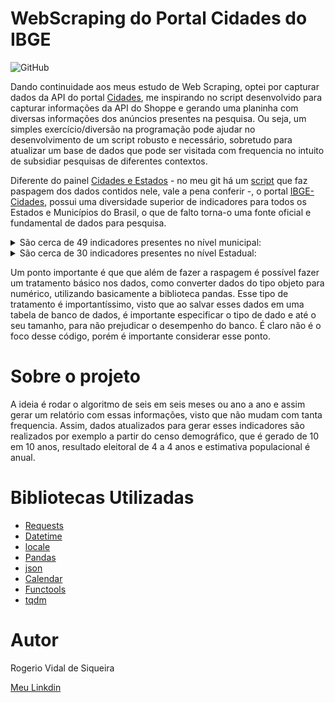 # WebScraping do Portal Cidades do IBGE

![GitHub](https://img.shields.io/github/license/rvidals/WebScraping-Portal-Cidades-IBGE)

Dando continuidade aos meus estudo de Web Scraping, optei por capturar dados da API do portal [Cidades](https://cidades.ibge.gov.br/brasil/df/panorama), me inspirando no script desenvolvido para capturar informações da API do Shoppe e gerando uma planinha com diversas informações dos anúncios presentes na pesquisa. Ou seja, um simples exercício/diversão na programação pode ajudar no desenvolvimento de um script robusto e necessário, sobretudo para atualizar um base de dados que pode ser visitada com frequencia no intuito de subsidiar pesquisas de diferentes contextos. 

Diferente do painel [Cidades e Estados](https://www.ibge.gov.br/cidades-e-estados/df/brasilia.html) - no meu git há um [script]() que faz paspagem dos dados contidos nele, vale a pena conferir -, o  portal [IBGE-Cidades](https://cidades.ibge.gov.br/), possui uma diversidade superior de indicadores para todos os Estados e Municípios do Brasil, o que de falto torna-o uma fonte oficial e fundamental de dados para pesquisa.


<details>
  <summary>
    São cerca de 49 indicadores presentes no nível municipal: 
  </summary>
  1.  Estado
2.  Sigla do Estado
3.  Código do Estado
4.  Município
5.  Código do Município - 2016
6.  Aniversário
7.  Prefeito - 2021
8.  Gentílico
9.  Região
10.  Hierarquia urbana - 2018
11.  Região de Influência - 2018
12.  Região intermediária - 2021
13.  Região imediata - 2021
14.  Mesorregião - 2021
15.  Microrregião - 2021
16.  População estimada - 2021
17.  População no último censo - 2010
18.  População exposta ao risco - 2010
19.  Densidade demográfica - 2010
20.  Área urbanizada - 2019
21.  Área da unidade territorial - 2021
22.  IDEB – Anos iniciais do ensino fundamental (Rede pública) - 2021
23.  IDEB – Anos finais do ensino fundamental (Rede pública) - 2021
24.  Matrículas no ensino médio - 2021
25.  Docentes no ensino fundamental - 2021
26.  Docentes no ensino médio - 2021
27.  Número de estabelecimentos de ensino fundamental - 2021
28.  Número de estabelecimentos de ensino médio - 2021
29.  Taxa de escolarização de 6 a 14 anos de idade - 2010
30.  Estabelecimentos de Saúde SUS - 2009
31.  Mortalidade Infantil - 2020
32.  Internações por diarreia - 2016
33.  PIB per capita - 2020
34.  Pessoal ocupado - 2020
35.  População ocupada - 2020
36.  Total de receitas realizadas - 2017
37.  Total de despesas empenhadas - 2017
38.  Percentual da população com rendimento nominal mensal per capita de até 1/2 salário mínimo - 2010
39.  Percentual das receitas oriundas de fontes externas - 2015
40.  Salário médio mensal dos trabalhadores formais - 2020
41.  Índice de Desenvolvimento Humano Municipal (IDHM) - 2010
42.  Arborização de vias públicas - 2010
43.  Esgotamento sanitário adequado - 2010
44.  Urbanização de vias públicas - 2010
45.  Bioma - 2019
46.  Sistema Costeiro-Marinho - 2019
47.  Histórico
48.  Data de Extração
49.  Hora de Extração
</details>


<details>
  <summary>
    São cerca de 30 indicadores presentes no nível Estadual: 
  </summary>
1.  Código do Estado
2.  Governador - 2023
3.  Gentílico
4.  Capital - 2010
5.  População estimada - 2021
6.  População no último censo - 2010
7.  Área urbanizada - 2019
8.  Densidade demográfica - 2010
9.  Área da unidade territorial - 2021
10.  Matrículas no ensino médio - 2021
11.  Docentes no ensino fundamental - 2021
12.  Docentes no ensino médio - 2021
13.  IDEB – Anos iniciais do ensino fundamental (Rede pública) - 2021
14.  IDEB – Anos finais do ensino fundamental (Rede pública) - 2021
15.  Número de estabelecimentos de ensino fundamental - 2021
16.  Número de estabelecimentos de ensino médio - 2021
17.  Depósitos a prazo - 2021
18.  Depósitos à vista - 2021
19.  Número de agências - 2021
20.  Total de veículos - 2022
21.  Receitas orçamentárias realizadas - 2017
22.  Despesas orçamentárias empenhadas - 2017
23.  Índice de Desenvolvimento Humano (IDH) - 2010
24.  Pessoal ocupado na Administração pública, defesa e seguridade social - 2020
25.  Pessoas de 16 anos ou mais ocupadas na semana de referência - 2016
26.  Proporção de pessoas de 16 anos ou mais em trabalho formal, considerando apenas as ocupadas na semana de referência - 2016
27.  Proporção de pessoas de 14 anos ou mais de idade, ocupadas na semana de referência em trabalhos formais - 2022
28.  Rendimento médio real habitual do trabalho principal das pessoas de 14 anos ou mais de idade, ocupadas na semana de referência em trabalhos formais - 2022
29.  Data de Extração
30.  Hora de Extração
</details>




Um ponto importante é que que além de fazer a raspagem é possível fazer um tratamento básico nos dados, como converter dados do tipo objeto para numérico, utilizando basicamente a biblioteca pandas. Esse tipo de tratamento é importantíssimo, visto que ao salvar esses dados em uma tabela de banco de dados, é importante especificar o tipo de dado e até o seu tamanho, para não prejudicar o desempenho do banco. É claro não é o foco desse código, porém é importante considerar esse ponto.

# Sobre o projeto

A ideia é rodar o algoritmo de seis em seis meses ou ano a ano e assim gerar um relatório com essas informações, visto que não mudam com tanta frequencia. Assim,  dados atualizados para gerar esses indicadores são realizados por exemplo a partir do censo demográfico, que é gerado de 10 em 10 anos, resultado eleitoral de 4 a 4 anos e estimativa populacional é anual.

# Bibliotecas Utilizadas
- [Requests](https://requests.readthedocs.io/en/latest/)
- [Datetime](https://docs.python.org/3/library/datetime.html)
- [locale](https://docs.python.org/pt-br/3.8/library/locale.html)
- [Pandas](https://pandas.pydata.org/)
- [json](https://docs.python.org/pt-br/3/library/json.html)
- [Calendar](https://docs.python.org/3/library/calendar.html)
- [Functools](https://docs.python.org/3/library/functools.html)
- [tqdm](https://tqdm.github.io/)

# Autor
Rogerio Vidal de Siqueira

<a href="https://www.linkedin.com/in/rogerio-vidal-de-siqueira-9478aa136/" target="_blank" rel="noopener noreferrer">Meu Linkdin</a>


